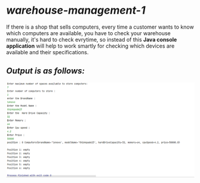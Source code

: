 # ***warehouse-management-1***

If there is a shop that sells computers, every time a customer wants to know which computers are available, you have to check your warehouse manually,
it's hard to check evrytime, so instead of this **Java console application** will help to work smartly  for checking which devices are available and their specifications.

## *Output is as follows:*

![some alternative text](images/output.png)
